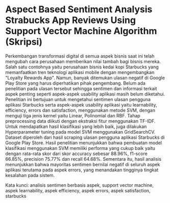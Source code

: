 # Aspect Based Sentiment Analysis Strabucks App Reviews Using Support Vector Machine Algorithm (Skripsi)
Perkembangan transformasi digital di semua aspek bisnis saat ini telah mengubah cara
perusahaan memberikan nilai tambah bagi bisnis mereka. Salah satu contohnya yaitu
perusahaan bisnis kedai kopi Starbucks yang memanfaatkan tren teknologi aplikasi mobile
dengan mengembangkan "Loyalty Rewards App". Namun, banyak ditemukan ulasan
negatif di Google Play Store yang harus diperhatikan pihak pengembang. Belum ada
penelitian pada ulasan tersebut sehingga sentimen dan informasi terkait aspek penting
seperti aspek-aspek usability aplikasi masih belum diketahui. Penelitian ini bertujuan untuk
mengetahui sentimen ulasan pengguna aplikasi Starbucks serta aspek-aspek usability
aplikasi yaitu learnability, efficiency, errors dan satisfaction, menggunakan metode SVM,
dengan menguji tiga jenis kernel yaitu Linear, Polinomial dan RBF. Tahap preprocessing
data diikuti dengan ekstraksi fitur menggunakan TF-IDF. Untuk mendapatkan hasil
klasifikasi yang lebih baik, juga dilakukan Hyperparameter tuning pada model SVM
menggunakan GridSearchCV. Dataset diperoleh dari hasil scraping ulasan pengguna
aplikasi Starbucks di Google Play Store. Hasil penelitian menunjukkan bahwa pembuatan
model klasifikasi menggunakan SVM memiliki performa yang cukup baik yaitu dengan
rata-rata skor dari skor accuracy sebesar 88.96%, f1-score 66.85%, precision 75.77% dan
recall 64.68%. Sementara itu, hasil analisis menunjukkan bahwa mayoritas sentimen
bernilai negatif di seluruh aspek aplikasi terutama pada aspek errors, yang menandakan
tingginya tingkat kesalahan pada sistem. <br>

Kata kunci: analisis sentimen berbasis aspek, support vector machine, aspek learnability,
aspek efficiency, aspek errors, aspek satisfaction, starbucks
